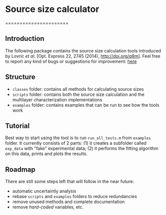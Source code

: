 # Source size calculator
======================
## Introduction

The following package contains the source size calculation tools introduced by Lovric _et al._ [Opt. Express 22, 2745 (2014), http://doi.org/q9m].
Feel free to report any kind of bugs or suggestions for improvement: [here](https://github.com/gnudo/source-size-calculator/issues)

## Structure

- `classes` folder: contains all methods for calculating source sizes
- `scripts` folder: contains both the source size calculation and the multilayer characterization implementations
- `examples` folder: contains examples that can be run to see how the tools work

## Tutorial

Best way to start using the tool is to run `run_all_tests.m` from `examples` folder. It currently consists of 2 parts: (1) it creates a subfolder called `exp_data` with "fake" experimental data; (2) it performs the fitting algorithm on this data, prints and plots the results.

## Roadmap

There are still some steps left that will follow in the near future:

- automatic uncertaintly analysis
- rebase `scripts` and `examples` folders to reduce redundancies
- remove unused methods and complete documentation
- remove *hard-coded* variables, etc.
